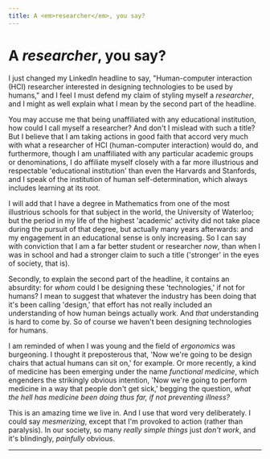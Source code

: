 ```yaml
---
title: A <em>researcher</em>, you say?
---
```

# A _researcher_, you say?

I just changed my LinkedIn headline to say, "Human-computer interaction (HCI) researcher interested in designing technologies to be used by humans," and I feel I must defend my claim of styling myself a _researcher_, and I might as well explain what I mean by the second part of the headline.

You may accuse me that being unaffiliated with any educational institution, how could I call myself a researcher? And don't I mislead with such a title? But I believe that I am taking actions in good faith that accord very much with what a researcher of HCI (human-computer interaction) would do, and furthermore, though I am unaffiliated with any particular academic groups or denominations, I do affiliate myself closely with a far more illustrious and respectable 'educational institution' than even the Harvards and Stanfords, and I speak of the institution of human self-determination, which always includes learning at its root.

I will add that I have a degree in Mathematics from one of the most illustrious schools for that subject in the world, the University of Waterloo; but the period in my life of the highest 'academic' activity did not take place during the pursuit of that degree, but actually many years afterwards: and my engagement in an educational sense is only increasing. So I can say with conviction that I am a far better student or researcher *now*, than when I was in school and had a stronger claim to such a title ('stronger' in the eyes of society, that is).

Secondly, to explain the second part of the headline, it contains an absurdity: for *whom* could I be designing these 'technologies,' if not for humans? I mean to suggest that whatever the industry has been doing that it's been calling 'design,' that effort has not really included an understanding of how human beings actually work. And *that* understanding is hard to come by. So of course we haven't been designing technologies for humans.

I am reminded of when I was young and the field of _ergonomics_ was burgeoning. I thought it preposterous that, 'Now we're going to be design chairs that actual humans can sit on,' for example. Or more recently, a kind of medicine has been emerging under the name _functional medicine_, which engenders the strikingly obvious intention, 'Now we're going to perform medicine in a way that people don't get sick,' begging the question, _what the hell has medicine been doing thus far, if not preventing illness?_

This is an amazing time we live in. And I use that word very deliberately. I could say _mesmerizing_, except that I'm provoked to action (rather than paralysis). In our society, so many *really simple things* just *don't work*, and it's blindingly, *painfully* obvious.

<hr asterism>